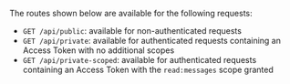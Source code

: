 The routes shown below are available for the following requests:

- `GET /api/public`: available for non-authenticated requests
- `GET /api/private`: available for authenticated requests containing an Access Token with no additional scopes
- `GET /api/private-scoped`: available for authenticated requests containing an Access Token with the `read:messages` scope granted 
